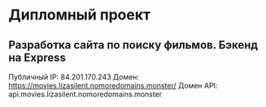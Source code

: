 #  Дипломный проект #
## Разработка сайта по поиску фильмов. Бэкенд на Express ## 

Публичный IP: 84.201.170.243
Домен: https://movies.lizasilent.nomoredomains.monster/
Домен API: api.movies.lizasilent.nomoredomains.monster
